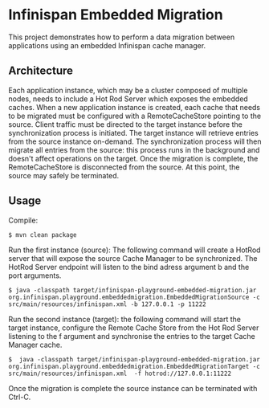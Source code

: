 Infinispan Embedded Migration
=============================

This project demonstrates how to perform a data migration between applications using an embedded
Infinispan cache manager.

Architecture
------------

Each application instance, which may be a cluster composed of multiple nodes, needs to include a Hot Rod Server which exposes the embedded caches.
When a new application instance is created, each cache that needs to be migrated must be configured with a RemoteCacheStore pointing to the source.
Client traffic must be directed to the target instance before the synchronization process is initiated.
The target instance will retrieve entries from the source instance on-demand.
The synchronization process will then migrate all entries from the source: this process runs in the background and doesn't affect operations on the target.
Once the migration is complete, the RemoteCacheStore is disconnected from the source.
At this point, the source may safely be terminated.


Usage
-----

Compile:

`$ mvn clean package`

Run the first instance (source):
The following command will create a HotRod server that will expose the source Cache Manager to be synchronized.
The HotRod Server endpoint will listen to the bind adress argument b and the port arguments.

`$ java -classpath target/infinispan-playground-embedded-migration.jar org.infinispan.playground.embeddedmigration.EmbeddedMigrationSource -c src/main/resources/infinispan.xml -b 127.0.0.1 -p 11222
`

Run the second instance (target):
the following command will start the target instance, configure the Remote Cache Store from the Hot Rod Server listening to the f argument and synchronise the entries to the target Cache Manager cache.

`$  java -classpath target/infinispan-playground-embedded-migration.jar org.infinispan.playground.embeddedmigration.EmbeddedMigrationTarget -c src/main/resources/infinispan.xml  -f hotrod://127.0.0.1:11222`

Once the migration is complete the source instance can be terminated with Ctrl-C.


